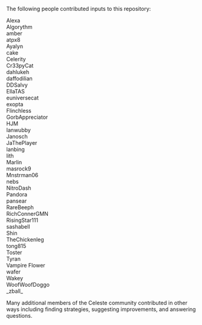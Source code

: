 The following people contributed inputs to this repository:

Alexa  
Algorythm  
amber  
atpx8  
Ayalyn  
cake  
Celerity  
Cr33pyCat  
dahlukeh  
daffodilian  
DDSalvy  
EllaTAS  
euniversecat  
exopta  
Flinchless  
GorbAppreciator  
HJM  
Ianwubby  
Janosch  
JaThePlayer  
lanbing  
lith  
Marlin  
masrock9   
Mnstrman06  
nebs  
NitroDash  
Pandora  
pansear  
RareBeeph  
RichConnerGMN  
RisingStar111  
sashabell  
Shin  
TheChickenleg  
tong815  
Toster  
Tyran  
Vampire Flower  
wafer  
Wakey  
WoofWoofDoggo  
\_zball_  

Many additional members of the Celeste community contributed in other ways
including finding strategies, suggesting improvements, and answering questions.
